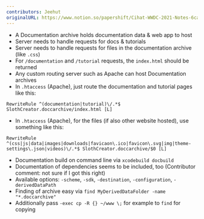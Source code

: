 ```yaml
---
contributors: Jeehut
originalURL: https://www.notion.so/papershift/Cihat-WWDC-2021-Notes-6cae8d046c17426f8dafddc00abdae29
---
```


- A Documentation archive holds documentation data & web app to host
- Server needs to handle requests for docs & tutorials
- Server needs to handle requests for files in the documentation archive (like `.css`)
- For `/documentation` and `/tutorial` requests, the `index.html` should be returned
- Any custom routing server such as Apache can host Documentation archives
- In `.htaccess` (Apache), just route the documentation and tutorial pages like this:

```
RewriteRule ^(documentation|tutorial)\/.*$ SlothCreator.doccarchive/index.html [L]
```

- In `.htaccess` (Apache), for the files (if also other website hosted), use something like this:

```
RewriteRule ^(css|js|data|images|downloads|favicaon\.ico|favicon\.svg|img|theme-settings\.json|videos)\/.*$ SlothCreator.doccarchive/$0 [L]
```

- Documentation build on command line via `xcodebuild docbuild`
- Documentation of dependencies seems to be included, too (Contributor comment: not sure if I got this right)
- Available options: `-scheme`, `-sdk`, `-destination`, `-configuration`, `-derivedDataPath`
- Finding of archive easy via `find MyDerivedDataFolder -name "*.doccarchive"`
- Additionally pass `-exec cp -R {} ~/www \;` for example to `find` for copying
